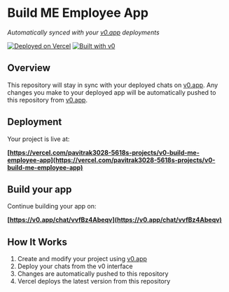 # Build ME Employee App

*Automatically synced with your [v0.app](https://v0.app) deployments*

[![Deployed on Vercel](https://img.shields.io/badge/Deployed%20on-Vercel-black?style=for-the-badge&logo=vercel)](https://vercel.com/pavitrak3028-5618s-projects/v0-build-me-employee-app)
[![Built with v0](https://img.shields.io/badge/Built%20with-v0.app-black?style=for-the-badge)](https://v0.app/chat/vvfBz4Abeqv)

## Overview

This repository will stay in sync with your deployed chats on [v0.app](https://v0.app).
Any changes you make to your deployed app will be automatically pushed to this repository from [v0.app](https://v0.app).

## Deployment

Your project is live at:

**[https://vercel.com/pavitrak3028-5618s-projects/v0-build-me-employee-app](https://vercel.com/pavitrak3028-5618s-projects/v0-build-me-employee-app)**

## Build your app

Continue building your app on:

**[https://v0.app/chat/vvfBz4Abeqv](https://v0.app/chat/vvfBz4Abeqv)**

## How It Works

1. Create and modify your project using [v0.app](https://v0.app)
2. Deploy your chats from the v0 interface
3. Changes are automatically pushed to this repository
4. Vercel deploys the latest version from this repository